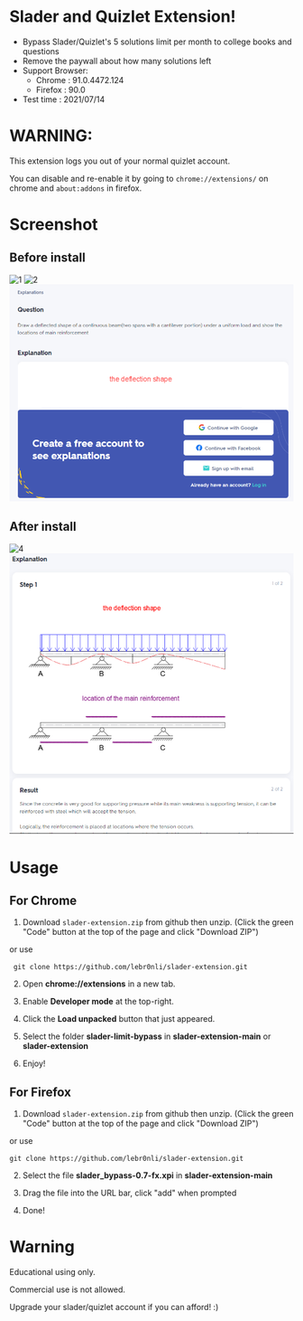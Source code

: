 # Slader and Quizlet Extension!

- Bypass Slader/Quizlet's 5 solutions limit per month to college books and questions 
- Remove the paywall about how many solutions left
- Support Browser:
  - Chrome : 91.0.4472.124
  - Firefox : 90.0
- Test time : 2021/07/14

# WARNING:

This extension logs you out of your normal quizlet account.

You can disable and re-enable it by going to `chrome://extensions/` on chrome and `about:addons` in firefox.

# Screenshot

## Before install

![1](https://raw.githubusercontent.com/lebr0nli/slader-extension/main/sample/before1.png)
![2](https://raw.githubusercontent.com/lebr0nli/slader-extension/main/sample/before2.png)
![3](./sample/quizletbefore.png)

## After install

![4](https://raw.githubusercontent.com/lebr0nli/slader-extension/main/sample/after.png)
![5](./sample/quizletafter.png)

# Usage

## For Chrome

1. Download `slader-extension.zip` from github then unzip. (Click the green "Code" button at the top of the page and click "Download ZIP")

or use

	 git clone https://github.com/lebr0nli/slader-extension.git

2. Open **chrome://extensions** in a new tab.

3. Enable **Developer mode** at the top-right.

4. Click the **Load unpacked** button that just appeared.

5. Select the folder **slader-limit-bypass** in **slader-extension-main** or **slader-extension**

6. Enjoy!

## For Firefox

1. Download `slader-extension.zip` from github then unzip. (Click the green "Code" button at the top of the page and click "Download ZIP")

or use

 	git clone https://github.com/lebr0nli/slader-extension.git

2. Select the file **slader_bypass-0.7-fx.xpi** in **slader-extension-main** 

3. Drag the file into the URL bar, click "add" when prompted

4. Done!

# Warning

Educational using only.

Commercial use is not allowed.

Upgrade your slader/quizlet account if you can afford! :)
